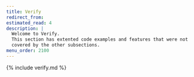 ```yaml
---
title: Verify
redirect_from:
estimated_read: 4
description: |
  Welcome to Verify.
  This section has extented code examples and features that were not
  covered by the other subsections.
menu_order: 2100
---
```


{% include verify.md %}
